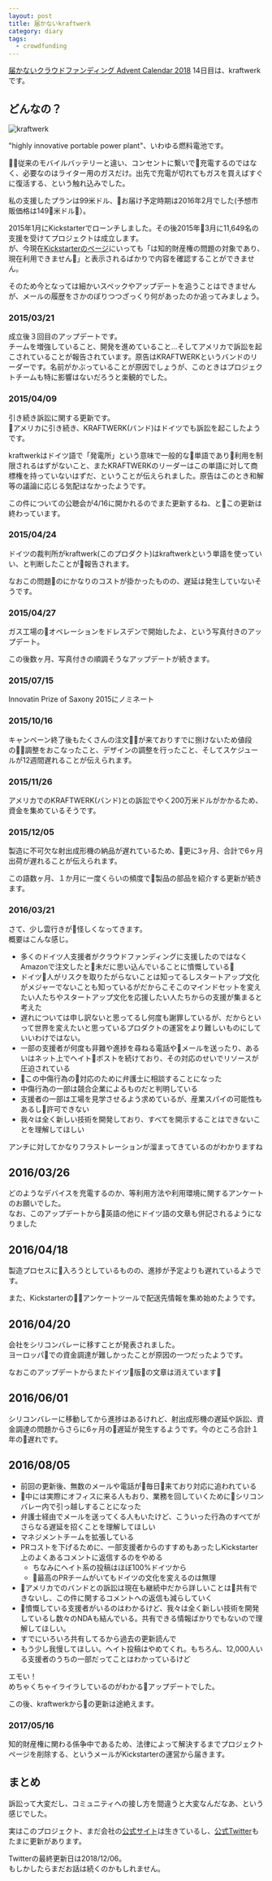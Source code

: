 ```yaml
---
layout: post
title: 届かないkraftwerk
category: diary
tags:
  - crowdfunding
---
```


[届かないクラウドファンディング Advent Calendar 2018](https://adventar.org/calendars/3459) 14日目は、kraftwerkです。

## どんなの？

![kraftwerk](https://lh3.googleusercontent.com/tG_9qBGsBfq9QnzsjhSLqohKVeTKaS4dCkplh3ZbgB9PMGMLUXyM2ZzBtt_l82v5EaiE-4A7jpr8DrK6sERnMHRDuOhz8qnqNpjBHshmG9jXwGhMwTJ6yXVQBdxdV2ZgOaqBBz7vUym4Ui1lXqWQDo8CSysZ-lh-KIoqg58avIWk8x9kYU7pAAUud7qCJx2SCv0xqah8zhDXCJgRtdWPM8YCN0WTZLkeeCQijDGBVVTSb0B2olsGCd9ysIbw-PHiEFaW2BEhiDCMMMX7gkG1RY2DttVXAdPp9MiXlOY9JX1jDBibRx-eufxKzswu-HlD5i1twk-Al6xheVB6_wDPwaMlQg_SfPpj64xPp9QyHfqosnN9w_qTxXmpAf_tnUBd1SopvwSc5XWa1hAj4nB3wrDJV2Uhbek7L89Tpzw4WTRupdAiTY3uy5d4opZXWq_530GPzLKOyL79os8lJGB3o0smUTYqvH7eNzjd8I_xuGJpxJLZFRWZrWbbTXL2AWURGnBNvKcg8orPcl8qI5-y1s_PI75zgMBdEG95BYSs_P7bGirpHA039XaOsGHKHrVCJm6jWS92kai-ZsSsDVPnmLV7LaaXn-MpXObnYdNzvOihj7XG8BQVzA5FdfVXkyMMegvVLAxx5iYCcyttzu7ARbOg=w560)

"highly innovative portable power plant"、いわゆる燃料電池です。

従来のモバイルバッテリーと違い、コンセントに繋いで充電するのではなく、必要なのはライター用のガスだけ。出先で充電が切れてもガスを買えばすぐに復活する、という触れ込みでした。

私の支援したプランは99米ドル、お届け予定時期は2016年2月でした(予想市販価格は149米ドル）。

2015年1月にKickstarterでローンチしました。その後2015年3月に11,649名の支援を受けてプロジェクトは成立します。  
が、今現在[Kickstarterのページ](https://www.kickstarter.com/projects/265641170/kraftwerk-highly-innovative-portable-power-plant)にいっても「は知的財産権の問題の対象であり、現在利用できません」と表示されるばかりで内容を確認することができません。

そのため今となっては細かいスペックやアップデートを追うことはできませんが、メールの履歴をさかのぼりつつざっくり何があったのか追ってみましょう。

### 2015/03/21

成立後３回目のアップデートです。  
チームを増強していること、開発を進めていること…そしてアメリカで訴訟を起こされていることが報告されています。原告はKRAFTWERKというバンドのリーダーです。名前がかぶっていることが原因でしょうが、このときはプロジェクトチームも特に影響はないだろうと楽観的でした。

### 2015/04/09

引き続き訴訟に関する更新です。  
アメリカに引き続き、KRAFTWERK(バンド)はドイツでも訴訟を起こしたようです。

kraftwerkはドイツ語で「発電所」という意味で一般的な単語であり利用を制限されるはずがないこと、またKRAFTWERKのリーダーはこの単語に対して商標権を持っていないはずだ、ということが伝えられました。原告はこのとき和解等の議論に応じる気配はなかったようです。

この件についての公聴会が4/16に開かれるのでまた更新するね、とこの更新は終わっています。


### 2015/04/24

ドイツの裁判所がkraftwerk(このプロダクト)はkraftwerkという単語を使っていい、と判断したことが報告されます。

なおこの問題のにかなりのコストが掛かったものの、遅延は発生していないそうです。

### 2015/04/27

ガス工場のオペレーションをドレスデンで開始したよ、という写真付きのアップデート。

この後数ヶ月、写真付きの順調そうなアップデートが続きます。

### 2015/07/15

Innovatin Prize of Saxony 2015にノミネート

### 2015/10/16

キャンペーン終了後もたくさんの注文が来ておりすでに捌けないため値段の調整をおこなったこと、デザインの調整を行ったこと、そしてスケジュールが12週間遅れることが伝えられます。

### 2015/11/26

アメリカでのKRAFTWERK(バンド)との訴訟でやく200万米ドルがかかるため、資金を集めているそうです。

### 2015/12/05

製造に不可欠な射出成形機の納品が遅れているため、更に3ヶ月、合計で6ヶ月出荷が遅れることが伝えられます。

この語数ヶ月、１か月に一度くらいの頻度で製品の部品を紹介する更新が続きます。


### 2016/03/21

さて、少し雲行きが怪しくなってきます。  
概要はこんな感じ。

- 多くのドイツ人支援者がクラウドファンディングに支援したのではなくAmazonで注文したと未だに思い込んでいることに憤慨している
- ドイツ人がリスクを取りたがらないことは知ってるしスタートアップ文化がメジャーでないことも知っているがだからこそこのマインドセットを変えたい人たちやスタートアップ文化を応援したい人たちからの支援が集まると考えた
- 遅れについては申し訳ないと思ってるし何度も謝罪しているが、だからといって世界を変えたいと思っているプロダクトの運営をより難しいものにしていいわけではない。
- 一部の支援者が何度も非難や進捗を尋ねる電話やメールを送ったり、あるいはネット上でヘイトポストを続けており、その対応のせいでリソースが圧迫されている
- この中傷行為の対応のために弁護士に相談することになった
- 中傷行為の一部は競合企業によるものだと判明している
- 支援者の一部は工場を見学させるよう求めているが、産業スパイの可能性もあるし許可できない
- 我々は全く新しい技術を開発しており、すべてを開示することはできないことを理解してほしい

アンチに対してかなりフラストレーションが溜まってきているのがわかりますね

## 2016/03/26

どのようなデバイスを充電するのか、等利用方法や利用環境に関するアンケートのお願いでした。  
なお、このアップデートから英語の他にドイツ語の文章も併記されるようになりました

## 2016/04/18

製造プロセスに入ろうとしているものの、進捗が予定よりも遅れているようです。

また、Kickstarterのアンケートツールで配送先情報を集め始めたようです。

## 2016/04/20

会社をシリコンバレーに移すことが発表されました。  
ヨーロッパでの資金調達が難しかったことが原因の一つだったようです。

なおこのアップデートからまたドイツ版の文章は消えています

## 2016/06/01

シリコンバレーに移動してから進捗はあるけれど、射出成形機の遅延や訴訟、資金調達の問題からさらに6ヶ月の遅延が発生するようです。今のところ合計１年の遅れです。


## 2016/08/05

- 前回の更新後、無数のメールや電話が毎日来ており対応に追われている
- 中には実際にオフィスに来る人もおり、業務を回していくためにシリコンバレー内で引っ越しすることになった
- 弁護士経由でメールを送ってくる人もいたけど、こういった行為のすべてがさらなる遅延を招くことを理解してほしい
- マネジメントチームを拡張している
- PRコストを下げるために、一部支援者からのすすめもあったしKickstarter上のよくあるコメントに返信するのをやめる
  - ちなみにヘイト系の投稿はほぼ100%ドイツから
  - 最高のPRチームがいてもドイツの文化を変えるのは無理
- アメリカでのバンドとの訴訟は現在も継続中だから詳しいことは共有できないし、この件に関するコメントへの返信も減らしていく
- 憤慨している支援者がいるのはわかるけど、我々は全く新しい技術を開発しているし数々のNDAも結んでいる。共有できる情報ばかりでもないので理解してほしい。
- すでにいろいろ共有してるから過去の更新読んで
- もう少し我慢してほしい。ヘイト投稿はやめてくれ。もちろん、12,000人いる支援者のうちの一部だってことはわかっているけど

エモい！  
めちゃくちゃイライラしているのがわかるアップデートでした。

この後、kraftwerkからの更新は途絶えます。

### 2017/05/16

知的財産権に関わる係争中であるため、法律によって解決するまでプロジェクトページを削除する、というメールがKickstarterの運営から届きます。


## まとめ

訴訟って大変だし、コミュニティへの接し方を間違うと大変なんだなあ、という感じでした。

実はこのプロジェクト、まだ会社の[公式サイト](http://kraftwerkgroup.com/)は生きているし、[公式Twitter](https://twitter.com/hellokraftwerk)もたまに更新があります。

Twitterの最終更新日は2018/12/06。  
もしかしたらまだお話は続くのかもしれません。
